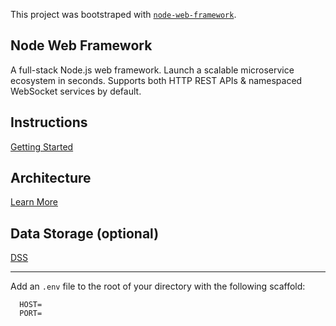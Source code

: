 This project was bootstraped with [`node-web-framework`](https://github.com/bennyschmidt/node-web-framework).

## Node Web Framework

A full-stack Node.js web framework. Launch a scalable microservice ecosystem in seconds. Supports both HTTP REST APIs & namespaced WebSocket services by default.

## Instructions

[Getting Started](https://github.com/bennyschmidt/node-service-core#readme)

## Architecture

[Learn More](https://github.com/bennyschmidt/node-service-library#readme)

## Data Storage (optional)

[DSS](https://github.com/exactchange/dss)

-----

Add an `.env` file to the root of your directory with the following scaffold:

```
  HOST=
  PORT=
```
